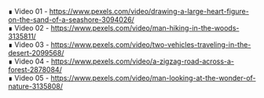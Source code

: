 ∎ Video 01 - https://www.pexels.com/video/drawing-a-large-heart-figure-on-the-sand-of-a-seashore-3094026/  <br>
∎ Video 02 - https://www.pexels.com/video/man-hiking-in-the-woods-3135811/ <br>
∎ Video 03 - https://www.pexels.com/video/two-vehicles-traveling-in-the-desert-2099568/ <br>
∎ Video 04 - https://www.pexels.com/video/a-zigzag-road-across-a-forest-2878084/ <br>
∎ Video 05 - https://www.pexels.com/video/man-looking-at-the-wonder-of-nature-3135808/
